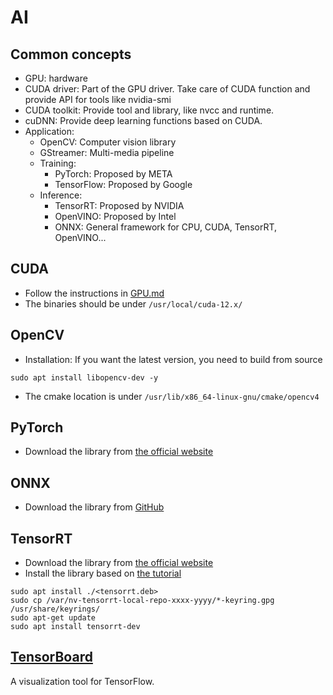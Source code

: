 # AI

## Common concepts

* GPU: hardware
* CUDA driver: Part of the GPU driver. Take care of CUDA function and provide API for tools like nvidia-smi
* CUDA toolkit: Provide tool and library, like nvcc and runtime.
* cuDNN: Provide deep learning functions based on CUDA.
* Application:
  * OpenCV: Computer vision library
  * GStreamer: Multi-media pipeline
  * Training:
    * PyTorch: Proposed by META
    * TensorFlow: Proposed by Google
  * Inference:
    * TensorRT: Proposed by NVIDIA
    * OpenVINO: Proposed by Intel
    * ONNX: General framework for CPU, CUDA, TensorRT, OpenVINO...

## CUDA

* Follow the instructions in [GPU.md](GPU.md)
* The binaries should be under `/usr/local/cuda-12.x/`

## OpenCV

* Installation: If you want the latest version, you need to build from source

```shell
sudo apt install libopencv-dev -y
```

* The cmake location is under `/usr/lib/x86_64-linux-gnu/cmake/opencv4`

## PyTorch

* Download the library from [the official website](https://pytorch.org/get-started/locally/)

## ONNX

* Download the library from [GitHub](https://github.com/microsoft/onnxruntime/releases)

## TensorRT

* Download the library from [the official website](https://developer.nvidia.com/tensorrt)
* Install the library based on [the tutorial](https://docs.nvidia.com/deeplearning/tensorrt/latest/installing-tensorrt/installing.html)

```shell
sudo apt install ./<tensorrt.deb>
sudo cp /var/nv-tensorrt-local-repo-xxxx-yyyy/*-keyring.gpg /usr/share/keyrings/
sudo apt-get update
sudo apt install tensorrt-dev
```

## [TensorBoard](https://www.tensorflow.org/tensorboard?hl=zh-tw)

A visualization tool for TensorFlow.

